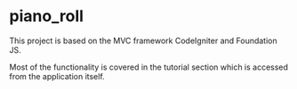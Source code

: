 # piano_roll
This project is based on the MVC framework CodeIgniter and Foundation JS.

Most of the functionality is covered in the tutorial section which is accessed from the application itself. 
